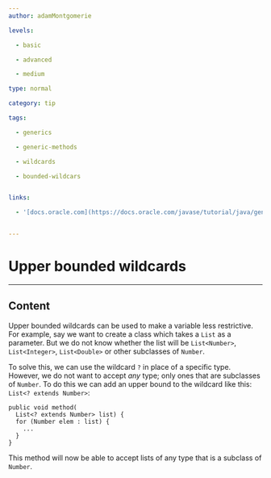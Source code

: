 ```yaml
---
author: adamMontgomerie

levels:

  - basic

  - advanced

  - medium

type: normal

category: tip

tags:

  - generics

  - generic-methods

  - wildcards

  - bounded-wildcars


links:

  - '[docs.oracle.com](https://docs.oracle.com/javase/tutorial/java/generics/upperBounded.html){website}'


---
```


# Upper bounded wildcards

---
## Content

Upper bounded wildcards can be used to make a variable less restrictive. For example, say we want to create a class which takes a `List` as a parameter. But we do not know whether the list will be `List<Number>`, `List<Integer>`, `List<Double>` or other subclasses of `Number`.

To solve this, we can use the wildcard `?` in place of a specific type. However, we do not want to accept *any* type; only ones that are subclasses of `Number`. To do this we can add an upper bound to the wildcard like this: `List<? extends Number>`:
```
public void method(
  List<? extends Number> list) {
  for (Number elem : list) {
    ...
  }
}
```
This method will now be able to accept lists of any type that is a subclass of `Number`.

